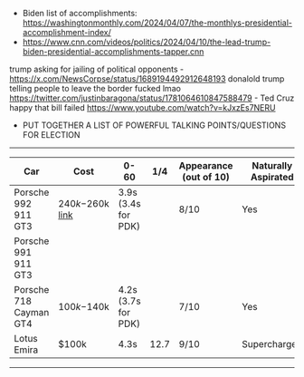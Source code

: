 - Biden list of accomplishments: https://washingtonmonthly.com/2024/04/07/the-monthlys-presidential-accomplishment-index/
- https://www.cnn.com/videos/politics/2024/04/10/the-lead-trump-biden-presidential-accomplishments-tapper.cnn


trump asking for jailing of political opponents - https://x.com/NewsCorpse/status/1689194492912648193
donalold trump telling people to leave the border fucked lmao https://twitter.com/justinbaragona/status/1781064610847588479
	- Ted Cruz happy that bill failed https://www.youtube.com/watch?v=kJxzEs7NERU


- PUT TOGETHER A LIST OF POWERFUL TALKING POINTS/QUESTIONS FOR ELECTION

__________________________

| Car                    | Cost                                                                              | 0-60                   | 1/4  | Appearance (out of 10) | Naturally Aspirated | Transmission   |
| ---------------------- | --------------------------------------------------------------------------------- | ---------------------- | ---- | ---------------------- | ------------------- | -------------- |
| Porsche 992 911 GT3    | $240k-$260k<br>[link](https://www.autotrader.com/cars-for-sale/vehicle/708606350) | 3.9s (3.4s for PDK)    |      | 8/10                   | Yes                 | 6-speed<br>PDK |
| Porsche 991 911 GT3    |                                                                                   |                        |      |                        |                     |                |
| Porsche 718 Cayman GT4 | $100k-$140k                                                                       | 4.2s<br>(3.7s for PDK) |      | 7/10                   | Yes                 | Manual<br>PDK  |
| Lotus Emira            | $100k                                                                             | 4.3s                   | 12.7 | 9/10                   | Supercharged        | Manual         |

_______________

